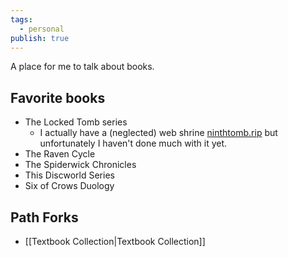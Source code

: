 ```yaml
---
tags:
  - personal
publish: true
---
```


A place for me to talk about books. 

## Favorite books
- The Locked Tomb series
	- I actually have a (neglected) web shrine [ninthtomb.rip](https://ninthtomb.rip) but unfortunately I haven't done much with it yet.
- The Raven Cycle
- The Spiderwick Chronicles
- This Discworld Series
- Six of Crows Duology

## Path Forks
- [[Textbook Collection|Textbook Collection]]